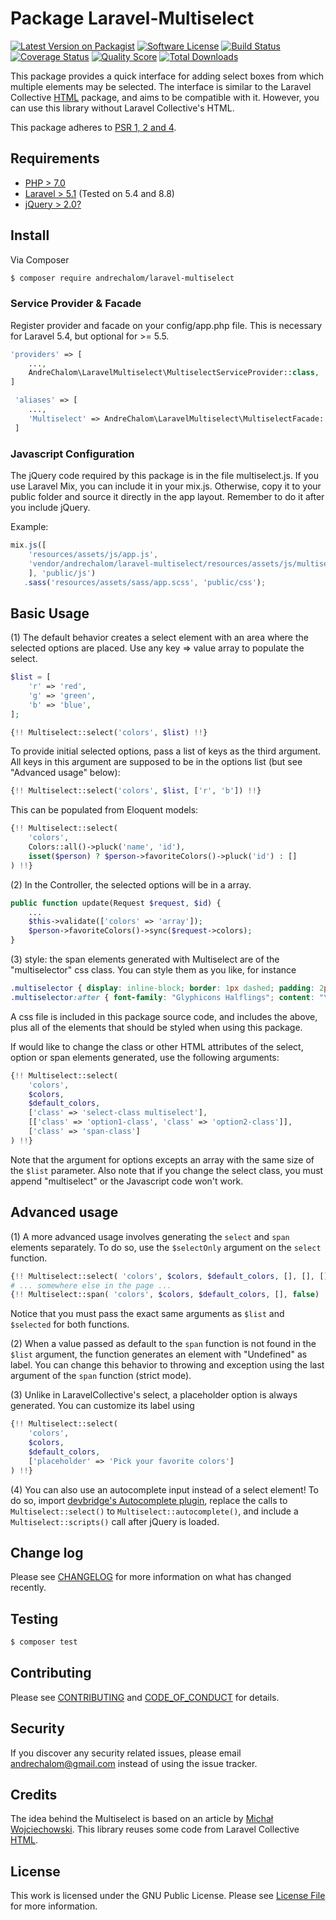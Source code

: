 # Package Laravel-Multiselect

[![Latest Version on Packagist][ico-version]][link-packagist]
[![Software License][ico-license]](LICENSE)
[![Build Status][ico-travis]][link-travis]
[![Coverage Status][ico-scrutinizer]][link-scrutinizer]
[![Quality Score][ico-code-quality]][link-code-quality]
[![Total Downloads][ico-downloads]][link-downloads]

This package provides a quick interface for adding select boxes from which multiple elements may be selected.
The interface is similar to the Laravel Collective [HTML](https://github.com/LaravelCollective/html/) package,
and aims to be compatible with it. However, you can use this library without Laravel Collective's HTML.

This package adheres to [PSR 1, 2 and 4](http://www.php-fig.org/psr/).

## Requirements

- [PHP > 7.0](http://php.net)
- [Laravel > 5.1](https://github.com/laravel/framework) (Tested on 5.4 and 8.8)
- [jQuery > 2.0?](http://jquery.com)

## Install

Via Composer

``` bash
$ composer require andrechalom/laravel-multiselect
```

### Service Provider & Facade

Register provider and facade on your config/app.php file. This is necessary for Laravel 5.4, but optional for >= 5.5.

```php
'providers' => [
    ...,
    AndreChalom\LaravelMultiselect\MultiselectServiceProvider::class,
]

 'aliases' => [ 
    ...,
    'Multiselect' => AndreChalom\LaravelMultiselect\MultiselectFacade::class,
 ]
```

### Javascript Configuration

The jQuery code required by this package is in the file multiselect.js. If you use Laravel Mix, you can include it
in your mix.js. Otherwise, copy it to your public folder and source it directly in the app layout. 
Remember to do it after you include jQuery.

Example:

```js
mix.js([
    'resources/assets/js/app.js',
    'vendor/andrechalom/laravel-multiselect/resources/assets/js/multiselect.js',
    ], 'public/js')
   .sass('resources/assets/sass/app.scss', 'public/css');
```

## Basic Usage

(1) The default behavior creates a select element with an area where the selected options are placed. 
Use any key => value array to populate the select.

``` php
$list = [
    'r' => 'red',
    'g' => 'green',
    'b' => 'blue',
];

{!! Multiselect::select('colors', $list) !!}
```

To provide initial selected options, pass a list of keys as the third argument. All keys in this argument are supposed
to be in the options list (but see "Advanced usage" below):

``` php
{!! Multiselect::select('colors', $list, ['r', 'b']) !!}
```

This can be populated from Eloquent models:

``` php
{!! Multiselect::select(
    'colors', 
    Colors::all()->pluck('name', 'id'), 
    isset($person) ? $person->favoriteColors()->pluck('id') : []
) !!}
```

(2) In the Controller, the selected options will be in a array. 
```php
public function update(Request $request, $id) {
    ...
    $this->validate(['colors' => 'array']);
    $person->favoriteColors()->sync($request->colors);
}
```

(3) style: the span elements generated with Multiselect are of the "multiselector" css class. You can style them as you like, for instance

```css
.multiselector { display: inline-block; border: 1px dashed; padding: 2px; margin: 5px; cursor: pointer; }
.multiselector:after { font-family: "Glyphicons Halflings"; content: "\e014"; padding-left: 3px; }
```

A css file is included in this package source code, and includes the above, plus all of the elements that should
be styled when using this package.

If would like to change the class or other HTML attributes of the select, option or span elements generated, use the
following arguments:

``` php
{!! Multiselect::select(
    'colors', 
    $colors, 
    $default_colors,
    ['class' => 'select-class multiselect'],
    [['class' => 'option1-class', 'class' => 'option2-class']],
    ['class' => 'span-class']
) !!}
```

Note that the argument for options excepts an array with the same size of the `$list` parameter. Also note that
if you change the select class, you must append "multiselect" or the Javascript code won't work.

## Advanced usage

(1) A more advanced usage involves generating the `select` and `span` elements separately. To do so, use the `$selectOnly`
argument on the `select` function.

```php
{!! Multiselect::select( 'colors', $colors, $default_colors, [], [], [], true) !!}
# ... somewhere else in the page ...
{!! Multiselect::span( 'colors', $colors, $default_colors, [], false) !!}
```

Notice that you must pass the exact same arguments as `$list` and `$selected` for both functions.

(2) When a value passed as default to the `span` function is not found in the `$list` argument, the function generates
an element with "Undefined" as label. You can change this behavior to throwing and exception using the last argument
of the `span` function (strict mode).

(3) Unlike in LaravelCollective's select, a placeholder option is always generated. You can customize its label using

```php
{!! Multiselect::select( 
    'colors', 
    $colors, 
    $default_colors, 
    ['placeholder' => 'Pick your favorite colors']
) !!}
```

(4) You can also use an autocomplete input instead of a select element! To do so, import 
[devbridge's Autocomplete plugin](https://github.com/devbridge/jQuery-Autocomplete), replace the calls to 
`Multiselect::select()` to `Multiselect::autocomplete()`, and include a `Multiselect::scripts()` call after
jQuery is loaded.

## Change log

Please see [CHANGELOG](CHANGELOG.md) for more information on what has changed recently.

## Testing

``` bash
$ composer test
```

## Contributing

Please see [CONTRIBUTING](CONTRIBUTING.md) and [CODE_OF_CONDUCT](CODE_OF_CONDUCT.md) for details.

## Security

If you discover any security related issues, please email andrechalom@gmail.com instead of using the issue tracker.

## Credits

The idea behind the Multiselect is based on an article by [Michał Wojciechowski](http://odyniec.net/articles/multiple-select-fields/). This library reuses some code from Laravel Collective [HTML](https://github.com/LaravelCollective/html/).

## License

This work is licensed under the GNU Public License. Please see [License File](LICENSE) for more information.

[ico-version]: https://img.shields.io/packagist/v/andrechalom/laravel-multiselect.svg
[ico-license]: https://img.shields.io/badge/license-GPLv3-brightgreen.svg
[ico-travis]: https://img.shields.io/travis/andrechalom/laravel-multiselect/master.svg
[ico-scrutinizer]: https://img.shields.io/scrutinizer/coverage/g/andrechalom/laravel-multiselect.svg
[ico-code-quality]: https://img.shields.io/scrutinizer/g/andrechalom/laravel-multiselect.svg
[ico-downloads]: https://img.shields.io/packagist/dt/andrechalom/laravel-multiselect.svg

[link-packagist]: https://packagist.org/packages/andrechalom/laravel-multiselect
[link-travis]: https://travis-ci.org/andrechalom/laravel-multiselect
[link-scrutinizer]: https://scrutinizer-ci.com/g/andrechalom/laravel-multiselect/code-structure
[link-code-quality]: https://scrutinizer-ci.com/g/andrechalom/laravel-multiselect
[link-downloads]: https://packagist.org/packages/andrechalom/laravel-multiselect
